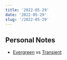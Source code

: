 ```yaml
---
title: '2022-05-29'
date: '2022-05-29'
slug: '/2022-05-29'
---
```


## Personal Notes

- [Evergreen](../Notes/Evergreen.md) vs [Transient](../Notes/Transient.md)
